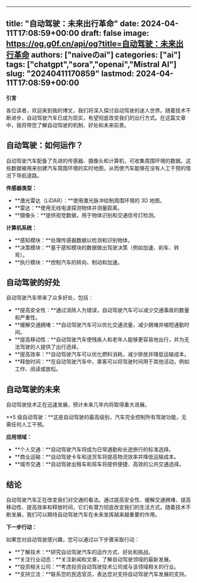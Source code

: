 
---
title: "自动驾驶：未来出行革命"
date: 2024-04-11T17:08:59+00:00
draft: false
image: https://og.g0f.cn/api/og?title=自动驾驶：未来出行革命
authors: ["naiveのai"]
categories: ["ai"]
tags: ["chatgpt","sora","openai","Mistral AI"]
slug: "20240411170859"
lastmod: 2024-04-11T17:08:59+00:00
---
**引言**

各位读者，欢迎来到我的博文，我们将深入探讨自动驾驶的迷人世界。随着技术不断进步，自动驾驶汽车已成为现实，有望彻底改变我们的出行方式。在这篇文章中，我将带您了解自动驾驶的机制、好处和未来前景。

## 自动驾驶：如何运作？

自动驾驶汽车配备了先进的传感器、摄像头和计算机，可收集周围环境的数据。这些数据被用来创建汽车周围环境的实时地图，从而使汽车能够在没有人工干预的情况下导航道路。

**传感器类型：**

* **激光雷达（LiDAR）：**使用激光脉冲绘制周围环境的 3D 地图。
* **雷达：**使用无线电波探测物体并测量距离。
* **摄像头：**提供视觉数据，用于物体识别和交通信号灯检测。

**计算机系统：**

* **感知模块：**处理传感器数据以检测和识别物体。
* **决策模块：**基于感知模块的数据做出驾驶决策（例如加速、刹车、转弯）。
* **执行模块：**控制汽车的转向、制动和加速。

## 自动驾驶的好处

自动驾驶汽车带来了众多好处，包括：

* **提高安全性：**通过消除人为错误，自动驾驶汽车可以减少交通事故的数量和严重性。
* **缓解交通拥堵：**自动驾驶汽车可以优化交通流量，减少拥堵并缩短通勤时间。
* **提高移动性：**自动驾驶汽车使残疾人和老年人能够更容易地出行，并为无法驾驶的人提供了出行选择。
* **提高效率：**自动驾驶汽车可以优化燃料消耗，减少排放并降低运输成本。
* **释放时间：**在自动驾驶汽车中，乘客可以将驾驶时间用于其他活动，例如工作、阅读或放松。

## 自动驾驶的未来

自动驾驶技术正在迅速发展，预计未来几年内将取得重大进展。

**5 级自动驾驶：**这是自动驾驶的最高级别，汽车完全控制所有驾驶功能，无需任何人工干预。

**应用领域：**

* **个人交通：**自动驾驶汽车将成为日常通勤和长途旅行的标准选择。
* **商业运输：**自动驾驶卡车和送货车将提高物流效率并降低运输成本。
* **城市交通：**自动驾驶出租车和班车将提供便捷、高效的公共交通选择。

## 结论

自动驾驶汽车正在改变我们对交通的看法。通过提高安全性、缓解交通拥堵、提高移动性、提高效率和释放时间，它们有潜力彻底改变我们的生活方式。随着技术不断发展，我们可以期待自动驾驶汽车在未来发挥越来越重要的作用。

**下一步行动：**

如果您对自动驾驶感兴趣，您可以通过以下步骤采取行动：

* **了解技术：**研究自动驾驶汽车的运作方式、好处和挑战。
* **关注行业动态：**关注新闻和文章，了解自动驾驶领域的最新发展。
* **投资相关公司：**考虑投资自动驾驶技术公司或与该领域相关的行业。
* **支持立法：**联系您的民选官员，表达您对支持自动驾驶汽车发展的支持。
